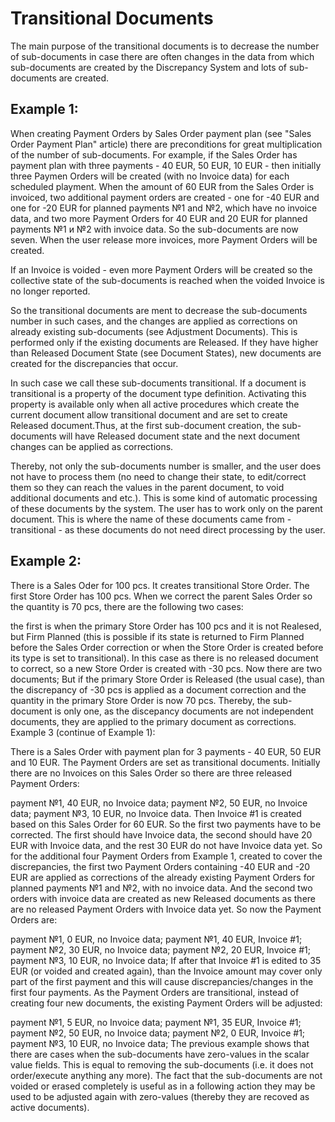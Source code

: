 # Transitional Documents

The main purpose of the transitional documents is to decrease the number of sub-documents in case there are often changes in the data from which sub-documents are created by the Discrepancy System and lots of sub-documents are created.

## Example 1:

When creating Payment Orders by Sales Order payment plan (see "Sales Order Payment Plan" article) there are preconditions for great multiplication of the number of sub-documents. For example, if the Sales Order has payment plan with three payments - 40 EUR, 50 EUR, 10 EUR - then initially three Paymen Orders will be created (with no Invoice data) for each scheduled playment. When the amount of 60 EUR from the Sales Order is invoiced, two additional payment orders are created - one for -40 EUR and one for -20 EUR for planned payments №1 and №2, which have no invoice data, and two more Payment Orders for 40 EUR and 20 EUR for planned payments №1 и №2 with invoice data. So the sub-documents are now seven. When the user release more invoices, more Payment Orders will be created.

If an Invoice is voided - even more Payment Orders will be created so the collective state of the sub-documents is reached when the voided Invoice is no longer reported.

So the transitional documents are ment to decrease the sub-documents number in such cases, and the changes are applied as corrections on already existing sub-documents (see Adjustment Documents). This is performed only if the existing documents are Released. If they have higher than Released Document State (see Document States), new documents are created for the discrepancies that occur.

In such case we call these sub-documents transitional. If a document is transitional is a property of the document type definition. Activating this property is available only when all active procedures which create the current document allow transitional document and are set to create Released document.Thus, at the first sub-document creation, the sub-documents will have Released document state and the next document changes can be applied as corrections.

Thereby, not only the sub-documents number is smaller, and the user does not have to process them (no need to change their state, to edit/correct them so they can reach the values in the parent document, to void additional documents and etc.). This is some kind of automatic processing of these documents by the system. The user has to work only on the parent document. This is where the name of these documents came from - transitional - as these documents do not need direct processing by the user.

## Example 2:

There is a Sales Oder for 100 pcs. It creates transitional Store Order. The first Store Order has 100 pcs. When we correct the parent Sales Order so the quantity is 70 pcs, there are the following two cases:

the first is when the primary Store Order has 100 pcs and it is not Realesed, but Firm Planned (this is possible if its state is returned to Firm Planned before the Sales Order correction or when the Store  Order is created before its type is set to transitional). In this case as there is no released document to correct, so a new Store Order is created with -30 pcs. Now there are two documents;
But if the primary Store Order is Released (the usual case), than the discrepancy of -30 pcs is applied as a document correction and the quantity in the primary Store Order is now 70 pcs. Thereby, the sub-document is only one, as the discepancy documents are not independent documents, they are applied to the primary document as corrections.
Example 3 (continue of Example 1):

There is a Sales Order with payment plan for 3 payments - 40 EUR, 50 EUR and 10 EUR. The Payment Orders are set as transitional documents. Initially there are no Invoices on this Sales Order so there are three released Payment Orders:

payment №1, 40 EUR, no Invoice data;
payment №2, 50 EUR, no Invoice data;
payment №3, 10 EUR, no Invoice data.
Then Invoice #1 is created based on this Sales Order for 60 EUR. So the first two payments have to be corrected. The first should have Invoice data, the second should have 20 EUR with Invoice data, and the rest 30 EUR do not have Invoice data yet. So for the additional four Payment Orders from Example 1, created to cover the discrepancies, the first two Payment Orders containing -40 EUR and -20 EUR are applied as corrections of the already existing Payment Orders for planned payments №1 and №2, with no invoice data. And the second two orders with invoice data are created as new Released documents as there are no released Payment Orders with Invoice data yet. So now the Payment Orders are:

payment №1, 0 EUR, no Invoice data;
payment №1, 40 EUR, Invoice #1;
payment №2, 30 EUR, no Invoice data;
payment №2, 20 EUR, Invoice #1;
payment №3, 10 EUR, no Invoice data;
If after that Invoice #1 is edited to 35 EUR  (or voided and created again), than the Invoice amount may cover only part of the first payment and this will cause discrepancies/changes in the first four payments. As the Payment Orders are transitional, instead of creating four new documents, the existing Payment Orders will be adjusted:

payment №1, 5 EUR, no Invoice data;
payment №1, 35 EUR, Invoice #1;
payment №2, 50 EUR, no Invoice data;
payment №2, 0 EUR, Invoice #1;
payment №3, 10 EUR, no Invoice data;
The previous example shows that there are cases when the sub-documents have zero-values in the scalar value fields. This is equal to removing the sub-documents (i.e. it does not order/execute anything any more). The fact that the sub-documents are not voided or erased completely is useful as in a following action they may be used to be adjusted again with zero-values (thereby they are recoved as active documents).
